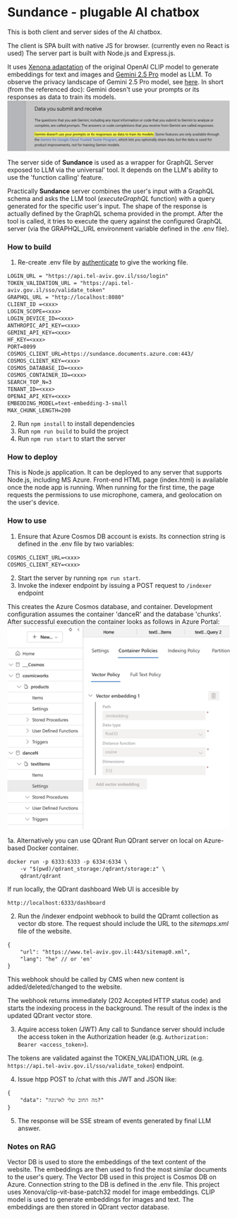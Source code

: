 # Sundance - plugable AI chatbox
This is both client and server sides of the AI chatbox.

The client is SPA built with native JS for browser. (currently even no React is used)
The server part is built with Node.js and Express.js. 

It uses [Xenona adaptation](https://huggingface.co/Xenova/clip-vit-base-patch32) of the original OpenAI CLIP model to generate embeddings for text and images and [Gemini 2.5 Pro](https://cloud.google.com/vertex-ai/generative-ai/docs/models/gemini/2-5-pro) model as LLM. To observe the privacy landscape of Gemini 2.5 Pro model, see [here](https://cloud.google.com/gemini/docs/discover/data-governance). In short (from the referenced doc): 
Gemini doesn't use your prompts or its responses as data to train its models.
![alt text](image-1.png)

The server side of **Sundance** is used as a wrapper for GraphQL Server exposed to LLM via the universal' tool. 
It depends on the LLM's ability to use the 'function calling' feature.

Practically **Sundance** server combines the user's input with a GraphQL schema and asks the LLM tool (*executeGraphQL* function) with a query generated for the specific user's input. The shape of the response is actually defined by the GraphQL schema provided in the prompt. After the tool is called, it tries to execute the query against the configured GraphQL server (via the GRAPHQL_URL environment variable defined in the .env file).

### How to build
1. Re-create .env file by [authenticate](https://onedrive.live.com/?id=f7fcac94e18e43af8ed195c15f222c9b&cid=AAB8403F89EC60E6) to give the working file.
```
LOGIN_URL = "https://api.tel-aviv.gov.il/sso/login"
TOKEN_VALIDATION_URL = "https://api.tel-aviv.gov.il/sso/validate_token"
GRAPHQL_URL = "http://localhost:8080"
CLIENT_ID =<xxx>
LOGIN_SCOPE=<xxx>
LOGIN_DEVICE_ID=<xxx>
ANTHROPIC_API_KEY=<xxx>
GEMINI_API_KEY=<xxx>
HF_KEY=<xxx>
PORT=8099
COSMOS_CLIENT_URL=https://sundance.documents.azure.com:443/
COSMOS_CLIENT_KEY=<xxx>
COSMOS_DATABASE_ID=<xxx>
COSMOS_CONTAINER_ID=<xxx>
SEARCH_TOP_N=3
TENANT_ID=<xxx>
OPENAI_API_KEY=<xxx>
EMBEDDING_MODEL=text-embedding-3-small
MAX_CHUNK_LENGTH=200

```
2. Run `npm install` to install dependencies
3. Run `npm run build` to build the project
4. Run `npm run start` to start the server 

### How to deploy
This is Node.js application. It can be deployed to any server that supports Node.js, including MS Azure.
Front-end HTML page (index.html) is available once the node app is running.
When running for the first time, the page requests the permissions to use microphone, camera, and geolocation on the user's device. 

### How to use
1. Ensure that Azure Cosmos DB account is exists.
Its connection string is defined in the .env file by two variables: 
```
COSMOS_CLIENT_URL=<xxx>
COSMOS_CLIENT_KEY=<xxx>
```
2. Start the server by running `npm run start`.
3. Invoke the indexer endpoint by issuing a POST request to `/indexer` endpoint

This creates the Azure Cosmos database, and container. Development configuration assumes the container 'danceR' and the database 'chunks'.
After successful execution the container looks as follows in Azure Portal:
![alt text](image.png)

1a. Alternatively you can use QDrant Run QDrant server on local on Azure-based Docker container.
```
docker run -p 6333:6333 -p 6334:6334 \
    -v "$(pwd)/qdrant_storage:/qdrant/storage:z" \
    qdrant/qdrant
```
If run locally, the QDrant dashboard Web UI is accesible by
```
http://localhost:6333/dashboard
```
2. Run the /indexer endpoint webhook to build the QDramt collection as vector db store. The request should include the URL to the *sitemaps.xml* file of the website.
```
{
    "url": "https://www.tel-aviv.gov.il:443/sitemap0.xml",
    "lang": "he" // or 'en'
}
```

This webhook should be called by CMS when new content is added/deleted/changed to the website.

The webhook returns immediately (202 Accepted HTTP status code) and starts the indexing process in the background. The result of the index is the updated QDrant vector store.

3. Aquire access token (JWT) Any call to Sundance server should include the access token in the Authorization header (e.g. `Authorization: Bearer <access_token>`).

The tokens are validated against the TOKEN_VALIDATION_URL (e.g. `https://api.tel-aviv.gov.il/sso/validate_token`) endpoint.

4. Issue htpp POST to /chat with this JWT and JSON like:
```
{
    "data": "מה החוב שלי לארנונה?"
} 
```

5. The response will be SSE stream of events generated by final LLM answer.

### Notes on RAG
Vector DB is used to store the embeddings of the text content of the website. The embeddings are then used to find the most similar documents to the user's query.
The Vector DB used in this project is Cosmos DB on Azure. Connection string to the DB is defined in the .env file.
This project uses Xenova/clip-vit-base-patch32 model for image embeddings. CLIP model is used to generate embeddings for images and text. The embeddings are then stored in QDrant vector database.

